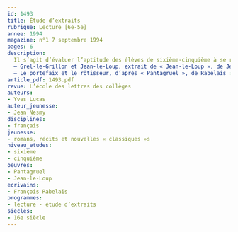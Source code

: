 ```yaml
---
id: 1493
title: Étude d’extraits
rubrique: Lecture [6e-5e]
annee: 1994
magazine: n°1 7 septembre 1994
pages: 6
description: 
  Il s’agit d’évaluer l’aptitude des élèves de sixième-cinquième à se repérer dans un texte, à opérer des recoupements et à dégager une cohérence des textes lus…
  – Grel-le-Grillon et Jean-le-Loup, extrait de « Jean-le-Loup », de Jean Nesmy : questions et corrections
  – Le portefaix et le rôtisseur, d’après « Pantagruel », de Rabelais : questions et corrections
article_pdf: 1493.pdf
revue: L’école des lettres des collèges
auteurs:
- Yves Lucas
auteur_jeunesse:
- Jean Nesmy
disciplines:
- français
jeunesse:
- romans, récits et nouvelles « classiques »s
niveau_etudes:
- sixième
- cinquième
oeuvres:
- Pantagruel
- Jean-le-Loup
ecrivains:
- François Rabelais
programmes:
- lecture - étude d’extraits
siecles:
- 16e siècle
---
```

